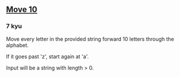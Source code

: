 <h2><a href=https://www.codewars.com/kata/57cf50a7eca2603de0000090/train/javascript target="_blank">Move 10</a></h2><h3>7 kyu</h3><p>Move every letter in the provided string forward 10 letters through the alphabet.</p><p>If it goes past 'z', start again at 'a'.</p><p>Input will be a string with length &gt; 0.</p>
